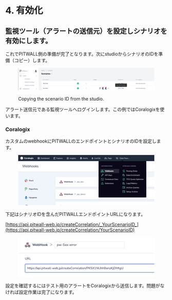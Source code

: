 # 4. 有効化

## 監視ツール（アラートの送信元）を設定しシナリオを有効にします。

これでPITWALL側の準備が完了となります。次にstudioからシナリオのIDを準備（コピー）します。

<figure><img src="../../../.gitbook/assets/image (18).png" alt=""><figcaption><p>Copying the scenario ID from the studio.</p></figcaption></figure>

アラート送信元である監視ツールへログインします。この例ではCoralogixを使います。

### Coralogix

カスタムのwebhookにPITWALLのエンドポイントとシナリオのIDを設定します。

<figure><img src="../../../.gitbook/assets/image (28).png" alt=""><figcaption></figcaption></figure>

下記はシナリオIDを含んだPITWALLエンドポイントURLになります。

[https://api.pitwall-web.jp/createCorrelation/_YourScenarioID_](https://api.pitwall-web.jp/createCorrelation/YourScenarioID)

<figure><img src="../../../.gitbook/assets/image (82).png" alt=""><figcaption></figcaption></figure>

設定を確認するにはテスト用のアラートをCoralogixから送信します。問題がなければ設定作業は完了になります。

